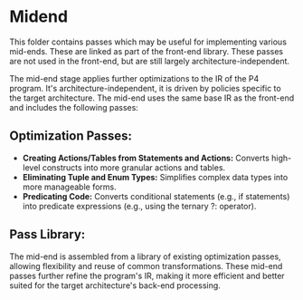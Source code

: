<!--!
\page midend Midend                                                                      
-->
<!-- 
Documentation Inclusion:
This README is integrated as a standalone page in the P4 compiler documentation.

Refer to the full page here: [Midend](https://p4lang.github.io/p4c/midend.html)
-->
<!--!
\internal
-->
# Midend

This folder contains passes which may be useful for implementing various mid-ends.
These are linked as part of the front-end library.
These passes are not used in the front-end, but are still largely architecture-independent.

<!--!
\endinternal
-->
The mid-end stage applies further optimizations to the IR of the P4 program. It's architecture-independent, it is driven by policies specific to the target architecture. The mid-end uses the same base IR as the front-end and includes the following passes:

## Optimization Passes:
  - **Creating Actions/Tables from Statements and Actions:** Converts high-level constructs into more granular actions and tables.
  - **Eliminating Tuple and Enum Types:** Simplifies complex data types into more manageable forms.
  - **Predicating Code:** Converts conditional statements (e.g., if statements) into predicate expressions (e.g., using the ternary ?: operator).

## Pass Library:
The mid-end is assembled from a library of existing optimization passes, allowing flexibility and reuse of common transformations.
These mid-end passes further refine the program's IR, making it more efficient and better suited for the target architecture's back-end processing.